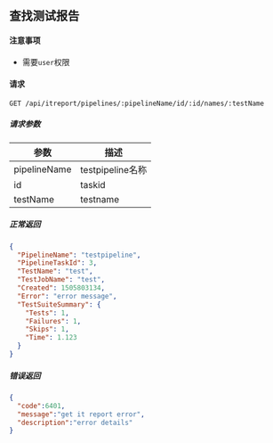 ## 查找测试报告

#### 注意事项

- 需要`user`权限

#### 请求

```
GET /api/itreport/pipelines/:pipelineName/id/:id/names/:testName
```

##### 请求参数

|参数|描述|
|---|---|
|pipelineName|testpipeline名称|
|id|taskid|
|testName|testname|


##### 正常返回

```json
{
  "PipelineName": "testpipeline",
  "PipelineTaskId": 3,
  "TestName": "test",
  "TestJobName": "test",
  "Created": 1505803134,
  "Error": "error message",
  "TestSuiteSummary": {
    "Tests": 1,
    "Failures": 1,
    "Skips": 1,
    "Time": 1.123
  }
}
```

##### 错误返回

```json
{
  "code":6401,
  "message":"get it report error",
  "description":"error details"
}
```